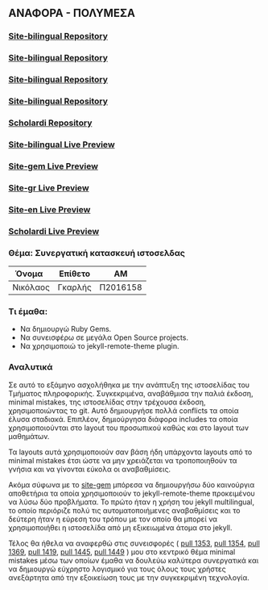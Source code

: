 ## ΑΝΑΦΟΡΑ - ΠΟΛΥΜΕΣΑ

### [Site-bilingual Repository](https://github.com/nickgarlis/site-bilingual)
### [Site-bilingual Repository](https://github.com/ioniodi/site-gem)
### [Site-bilingual Repository](https://github.com/ioniodi/site-gr)
### [Site-bilingual Repository](https://github.com/ioniodi/site-en)
### [Scholardi Repository](https://github.com/ioniodi/scholardi)

### [Site-bilingual Live Preview](https://ioniodi.github.io/site-bilingual/gr/home)
### [Site-gem Live Preview](https://ioniodi.github.io/site-gem/gr/home)
### [Site-gr Live Preview](https://ioniodi.github.io/site-gr)
### [Site-en Live Preview](https://ioniodi.github.io/site-en)
### [Scholardi Live Preview](https://ioniodi.github.io/scholardi)

### Θέμα: Συνεργατική κατασκευή ιστοσελδας
|  Όνομα   | Επίθετο |    ΑΜ    |
|----------|---------|----------|
| Νικόλαος | Γκαρλής | Π2016158 |

### Τι έμαθα:
 - Να δημιουργώ Ruby Gems.
 - Να συνεισφέρω σε μεγάλα Open Source projects.
 - Να χρησιμοποιώ το jekyll-remote-theme plugin.
 
### Αναλυτικά
  Σε αυτό το εξάμηνο ασχολήθηκα με την ανάπτυξη της ιστοσελίδας του Τμήματος πληροφορικής. Συγκεκριμένα, αναβάθμισα την παλιά έκδοση, minimal mistakes, της ιστοσελίδας στην τρέχουσα έκδοση, χρησιμοποιώντας το git. Αυτό δημιουργήσε πολλά conflicts τα οποία έλυσα σταδιακά. Επιπλέον, δημιούργησα διάφορα includes τα οποία χρησιμοποιούνται στο layout του προσωπικού καθώς και στο layout των μαθημάτων.

Τα layouts αυτά χρησιμοποιούν σαν βάση ήδη υπάρχοντα layouts από το minimal mistakes έτσι ώστε να μην χρειάζεται να τροποποιηθούν τα γνήσια και να γίνονται εύκολα οι αναβαθμίσεις. 

Ακόμα σύφωνα με το [site-gem](https://github.com/ioniodi/site-gem) μπόρεσα να δημιουργήσω δύο καινούργια αποθετήρια τα οποία χρησιμοποιούν το jekyll-remote-theme προκειμένου να λύσω δύο προβλήματα. Το πρώτο ήταν η χρήση του jekyll multilingual, το οποίο περιόριζε πολύ τις αυτοματοποιήμενες αναβαθμίσεις και το δεύτερη ήταν η εύρεση του τρόπου με τον οποίο θα μπορεί να χρησιμοποιήθει η ιστοσελίδα από μη εξικειωμένα άτομα στo jekyll.

Τέλος θα ήθελα να αναφερθώ στις συνεισφορές ( [pull 1353](https://github.com/mmistakes/minimal-mistakes/pull/1353), [pull 1354](https://github.com/mmistakes/minimal-mistakes/pull/1354), [pull 1369](https://github.com/mmistakes/minimal-mistakes/pull/1369), [pull 1419](https://github.com/mmistakes/minimal-mistakes/pull/1419), [pull 1445](https://github.com/mmistakes/minimal-mistakes/pull/1445), [pull 1449](https://github.com/mmistakes/minimal-mistakes/pull/1449) )   μου στο κεντρικό θέμα minimal mistakes μέσω των οποίων έμαθα να δουλεύω καλύτερα συνεργατικά και να δημιουργώ εύχρηστο λογισμικό για τους όλους τους χρήστες ανεξάρτητα από την εξοικείωση τους με την συγκεκριμένη τεχνολογία. 
